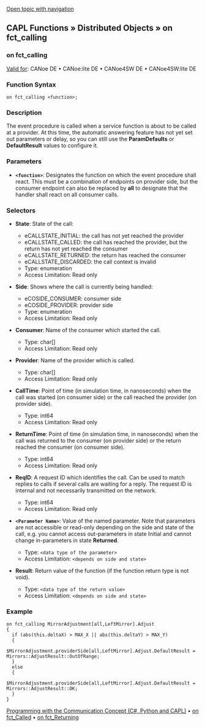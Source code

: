 [Open topic with navigation](../../../../../CANoeDEFamily.htm#Topics/CAPLFunctions/DistributedObjects/EventProcedures/CAPLfunctionOnfctCalling.md)

## CAPL Functions » Distributed Objects » on fct_calling

### on fct_calling

[Valid for](../../../Shared/FeatureAvailability.md): CANoe DE • CANoe:lite DE • CANoe4SW DE • CANoe4SW:lite DE

### Function Syntax

`on fct_calling <function>;`

### Description

The event procedure is called when a service function is about to be called at a provider. At this time, the automatic answering feature has not yet set out parameters or delay, so you can still use the **ParamDefaults** or **DefaultResult** values to configure it.

### Parameters

- **`<function>`**: Designates the function on which the event procedure shall react. This must be a combination of endpoints on provider side, but the consumer endpoint can also be replaced by **all** to designate that the handler shall react on all consumer calls.

### Selectors

- **State**: State of the call:
  - eCALLSTATE_INITIAL: the call has not yet reached the provider
  - eCALLSTATE_CALLED: the call has reached the provider, but the return has not yet reached the consumer
  - eCALLSTATE_RETURNED: the return has reached the consumer
  - eCALLSTATE_DISCARDED: the call context is invalid
  - Type: enumeration
  - Access Limitation: Read only

- **Side**: Shows where the call is currently being handled:
  - eCOSIDE_CONSUMER: consumer side
  - eCOSIDE_PROVIDER: provider side
  - Type: enumeration
  - Access Limitation: Read only

- **Consumer**: Name of the consumer which started the call.
  - Type: char[]
  - Access Limitation: Read only

- **Provider**: Name of the provider which is called.
  - Type: char[]
  - Access Limitation: Read only

- **CallTime**: Point of time (in simulation time, in nanoseconds) when the call was started (on consumer side) or the call reached the provider (on provider side).
  - Type: int64
  - Access Limitation: Read only

- **ReturnTime**: Point of time (in simulation time, in nanoseconds) when the call was returned to the consumer (on provider side) or the return reached the consumer (on consumer side).
  - Type: int64
  - Access Limitation: Read only

- **ReqID**: A request ID which identifies the call. Can be used to match replies to calls if several calls are waiting for a reply. The request ID is internal and not necessarily transmitted on the network.
  - Type: int64
  - Access Limitation: Read only

- **`<Parameter Name>`**: Value of the named parameter. Note that parameters are not accessible or read-only depending on the side and state of the call, e.g. you cannot access out-parameters in state Initial and cannot change in-parameters in state **Returned**.
  - Type: `<data type of the parameter>`
  - Access Limitation: `<depends on side and state>`

- **Result**: Return value of the function (if the function return type is not void).
  - Type: `<data type of the return value>`
  - Access Limitation: `<depends on side and state>`

### Example

```plaintext
on fct_calling MirrorAdjustment[all,LeftMirror].Adjust
{
  if (abs(this.deltaX) > MAX_X || abs(this.deltaY) > MAX_Y)
  {
    $MirrorAdjustment.providerSide[all,LeftMirror].Adjust.DefaultResult = Mirrors::AdjustResult::OutOfRange;
  }
  else
  {
    $MirrorAdjustment.providerSide[all,LeftMirror].Adjust.DefaultResult = Mirrors::AdjustResult::OK;
  }
}
```

[Programming with the Communication Concept (C#, Python and CAPL)](../../../CANoeCANalyzer/CommunicationConcept/Programming/CCP.md) • [on fct_Called](CAPLfunctionOnfctCalled.md) • [on fct_Returning](CAPLfunctionOnfctReturning.md)
